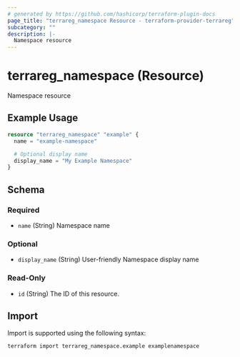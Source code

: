 ```yaml
---
# generated by https://github.com/hashicorp/terraform-plugin-docs
page_title: "terrareg_namespace Resource - terraform-provider-terrareg"
subcategory: ""
description: |-
  Namespace resource
---
```


# terrareg_namespace (Resource)

Namespace resource

## Example Usage

```terraform
resource "terrareg_namespace" "example" {
  name = "example-namespace"

  # Optional display name
  display_name = "My Example Namespace"
}
```

<!-- schema generated by tfplugindocs -->
## Schema

### Required

- `name` (String) Namespace name

### Optional

- `display_name` (String) User-friendly Namespace display name

### Read-Only

- `id` (String) The ID of this resource.

## Import

Import is supported using the following syntax:

```shell
terraform import terrareg_namespace.example examplenamespace
```
